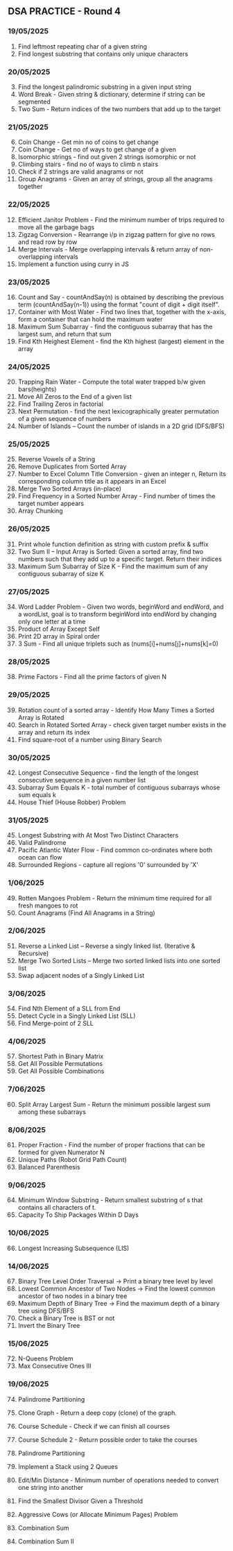 ## DSA PRACTICE - Round 4

### 19/05/2025
1. Find leftmost repeating char of a given string
2. Find longest substring that contains only unique characters

### 20/05/2025
3. Find the longest palindromic substring in a given input string
4. Word Break - Given string & dictionary, determine if string can be segmented
5. Two Sum - Return indices of the two numbers that add up to the target

### 21/05/2025
6. Coin Change - Get min no of coins to get change
7. Coin Change - Get no of ways to get change of a given
8. Isomorphic strings - find out given 2 strings isomorphic or not
9. Climbing stairs - find no of ways to climb n stairs
10. Check if 2 strings are valid anagrams or not
11. Group Anagrams - Given an array of strings, group all the anagrams together

### 22/05/2025
12. Efficient Janitor Problem - Find the minimum number of trips required to move all the garbage bags
13. Zigzag Conversion - Rearrange i/p in zigzag pattern for give no rows and read row by row
14. Merge Intervals - Merge overlapping intervals & return array of non-overlapping intervals
15. Implement a function using curry in JS

### 23/05/2025
16. Count and Say - countAndSay(n) is obtained by describing the previous term (countAndSay(n-1)) using the format "count of digit + digit itself".
17. Container with Most Water - Find two lines that, together with the x-axis, form a container that can hold the maximum water
18. Maximum Sum Subarray - find the contiguous subarray that has the largest sum, and return that sum
19. Find Kth Heighest Element - find the Kth highest (largest) element in the array

### 24/05/2025
20. Trapping Rain Water - Compute the total water trapped b/w given bars(heights)
21. Move All Zeros to the End of a given list
22. Find Trailing Zeros in factorial
23. Next Permutation - find the next lexicographically greater permutation of a given sequence of numbers
24. Number of Islands – Count the number of islands in a 2D grid (DFS/BFS)

### 25/05/2025
25. Reverse Vowels of a String
26. Remove Duplicates from Sorted Array
27. Number to Excel Column Title Conversion - given an integer n, Return its corresponding column title as it appears in an Excel
28. Merge Two Sorted Arrays (in-place)
29. Find Frequency in a Sorted Number Array - Find number of times the target number appears
30. Array Chunking

### 26/05/2025
31. Print whole function definition as string with custom prefix & suffix
32. Two Sum II – Input Array is Sorted: Given a sorted array, find two numbers such that they add up to a specific target. Return their indices
33. Maximum Sum Subarray of Size K - Find the maximum sum of any contiguous subarray of size K

### 27/05/2025
34. Word Ladder Problem - Given two words, beginWord and endWord, and a wordList, goal is to transform beginWord into endWord by changing only one letter at a time
35. Product of Array Except Self
36. Print 2D array in Spiral order
37. 3 Sum - Find all unique triplets such as (nums[i]+nums[j]+nums[k]=0)

### 28/05/2025
38. Prime Factors - Find all the prime factors of given N

### 29/05/2025
39. Rotation count of a sorted array - Identify How Many Times a Sorted Array is Rotated
40. Search in Rotated Sorted Array - check given target number exists in the array and return its index
41. Find square-root of a number using Binary Search

### 30/05/2025
42. Longest Consecutive Sequence - find the length of the longest consecutive sequence in a given number list
43. Subarray Sum Equals K - total number of contiguous subarrays whose sum equals k
44. House Thief (House Robber) Problem

### 31/05/2025
45. Longest Substring with At Most Two Distinct Characters
46. Valid Palindrome
47. Pacific Atlantic Water Flow - Find common co-ordinates where both ocean can flow
48. Surrounded Regions - capture all regions '0' surrounded by 'X'

### 1/06/2025
49. Rotten Mangoes Problem -  Return the minimum time required for all fresh mangoes to rot
50. Count Anagrams (Find All Anagrams in a String)

### 2/06/2025
51. Reverse a Linked List – Reverse a singly linked list. (Iterative & Recursive)
52. Merge Two Sorted Lists – Merge two sorted linked lists into one sorted list
53. Swap adjacent nodes of a Singly Linked List

### 3/06/2025
54. Find Nth Element of a SLL from End
55. Detect Cycle in a Singly Linked List (SLL)
56. Find Merge-point of 2 SLL

### 4/06/2025
57. Shortest Path in Binary Matrix
58. Get All Possible Permutations
59. Get All Possible Combinations

### 7/06/2025
60. Split Array Largest Sum - Return the minimum possible largest sum among these subarrays

### 8/06/2025
61. Proper Fraction - Find the number of proper fractions that can be formed for given Numerator N
62. Unique Paths (Robot Grid Path Count)
63. Balanced Parenthesis

### 9/06/2025
64. Minimum Window Substring - Return smallest substring of s that contains all characters of t.
65. Capacity To Ship Packages Within D Days

### 10/06/2025
66. Longest Increasing Subsequence (LIS)

### 14/06/2025
67. Binary Tree Level Order Traversal → Print a binary tree level by level
68. Lowest Common Ancestor of Two Nodes → Find the lowest common ancestor of two nodes in a binary tree
69. Maximum Depth of Binary Tree → Find the maximum depth of a binary tree using DFS/BFS
70. Check a Binary Tree is BST or not
71. Invert the Binary Tree

### 15/06/2025
72. N-Queens Problem
73. Max Consecutive Ones III

### 19/06/2025
74. Palindrome Partitioning


73. Clone Graph - Return a deep copy (clone) of the graph.
74. Course Schedule - Check if we can finish all courses
75. Course Schedule 2 - Return possible order to take the courses

77. Palindrome Partitioning
78. Implement a Stack using 2 Queues
79. Edit/Min Distance - Minimum number of operations needed to convert one string into another
80. Find the Smallest Divisor Given a Threshold
81. Aggressive Cows (or Allocate Minimum Pages) Problem
82. Combination Sum
83. Combination Sum II
